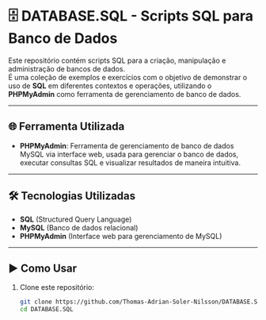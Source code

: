 # 🗄️ DATABASE.SQL - Scripts SQL para Banco de Dados

Este repositório contém scripts SQL para a criação, manipulação e administração de bancos de dados.  
É uma coleção de exemplos e exercícios com o objetivo de demonstrar o uso de **SQL** em diferentes contextos e operações, utilizando o **PHPMyAdmin** como ferramenta de gerenciamento de banco de dados.

---

## 🌐 Ferramenta Utilizada

- **PHPMyAdmin**: Ferramenta de gerenciamento de banco de dados MySQL via interface web, usada para gerenciar o banco de dados, executar consultas SQL e visualizar resultados de maneira intuitiva.

---
## 🛠️ Tecnologias Utilizadas

- **SQL** (Structured Query Language)
- **MySQL** (Banco de dados relacional)
- **PHPMyAdmin** (Interface web para gerenciamento de MySQL)

---

## ▶️ Como Usar

1. Clone este repositório:
   ```bash
   git clone https://github.com/Thomas-Adrian-Soler-Nilsson/DATABASE.SQL.git
   cd DATABASE.SQL
